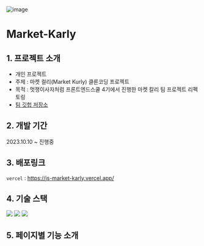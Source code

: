 ![image](https://github.com/HYBEN09/JS-Market-Karly/assets/104710243/f6575ab7-6048-4ad7-b752-efacd6343bfa)

# Market-Karly

## 1. 프로젝트 소개

- 개인 프로젝트
- 주제 : 마켓 컬리(Market Kurly) 클론코딩 프로젝트
- 목적 : 멋쟁이사자처럼 프론트엔드스쿨 4기에서 진행한 마켓 칼리 팀 프로젝트 리펙토링
- [팀 깃헙 저장소](https://github.com/likelion-LAB12-VainillaProject/market-karly)

## 2. 개발 기간
2023.10.10 ~ 진행중

## 3. 배포링크
`vercel` : https://js-market-karly.vercel.app/


## 4. 기술 스택 
<div>
  <img src="https://img.shields.io/badge/html5-E34F26?style=for-the-badge&logo=html5&logoColor=white">
<img src="https://img.shields.io/badge/css3-1572B6?style=for-the-badge&logo=css3&logoColor=white">
<img src="https://img.shields.io/badge/javascript-F7DF1E?style=for-the-badge&logo=javascript&logoColor=black">
</div>

## 5. 페이지별 기능 소개

